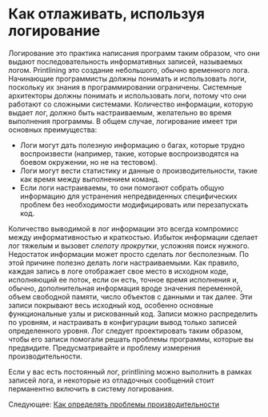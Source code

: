 # Как отлаживать, используя логирование
[//]: # (Version:1.0.0)
Логирование это практика написания программ таким образом, что они выдают последовательность информативных записей, называемых логом. Printlining это создание небольшого, обычно временного лога. Начинающие программисты должны понимать и использовать логи, поскольку их знания в программировании ограничены. Системные архитекторы должны понимать и использовать логи, потому что они работают со сложными системами. Количество информации, которую выдает лог, должно быть настраиваемым, желательно во время выполнения программы. В общем случае, логирование имеет три основных преимущества:

- Логи могут дать полезную информацию о багах, которые трудно воспроизвести (например, такие, которые воспроизводятся на боевом окружении, но не на тестовом).
- Логи могут вести статистику и данные о производительности, такие как время между выполнением команд.
- Если логи настраиваемы, то они помогают собрать общую информацию для устранения непредвиденных специфических проблем без необходимости модифицировать или перезапускать код.

Количество выводимой в лог информации это всегда компромисс между информативностью и краткостью. Избыток информации сделает лог тяжелым и вызовет *слепоту прокрутки*, усложняя поиск нужного. Недостаток информации может просто сделать лог бесполезным. По этой причине полезно делать логи настраиваемыми. Как правило, каждая запись в логе отображает свое место в исходном коде, исполняющий ее поток, если он есть, точное время исполнения и, обычно, дополнительная информация вроде значения переменной, объем свободной памяти, число объектов с данными и так далее. Эти записи покрывают весь исходный код, особенно основные функциональные узлы и рискованный код. Записи можно распределить по уровням, и настраивать в конфигурации вывод только записей определенного уровня. Лог следует проектировать таким образом, чтобы его записи помогали решать проблемы программы, которые вы предвидите. Предусматривайте и проблему измерения производительности.

Если у вас есть постоянный лог, printlining можно выполнить в рамках записей лога, и некоторые из отладочных сообщений стоит перманентно включить в систему логирования.

Следующее: [Как определять проблемы производительности](05-How-to-Understand-Performance-Problems.md)

